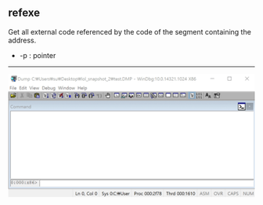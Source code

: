 refexe
-------
Get all external code referenced by the code of the segment containing the address.
* -p : pointer
---
![](./img/refexe.gif)
